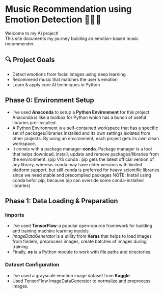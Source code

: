 # Music Recommendation using Emotion Detection 🎵😄😢

Welcome to my AI project!  
This site documents my journey building an emotion-based music recommender.

## 🔍 Project Goals
- Detect emotions from facial images using deep learning
- Recommend music that matches the user's emotion
- Learn & apply core AI techniques in Python

## Phase 0: Environment Setup
- I've used **Anaconda** to setup a **Python Environment** for this project. Anaconda is like a toolbox for Python which has a bunch of useful libraries pre-installed. 
- A Python Environment is a self-contained workspace that has a specific set of packages/libraries installed and its own settings,isolated from other projects. By using an environment, each project gets its own clean workspace.
- It comes with a package manager-**conda**. Package manager is a tool that helps download, install, update and remove packages/libraries from the environment.
(pip V/S conda : pip gets the latest official version of any library, whereas conda may have older versions with limited platform support, but still conda is preferred for heavy scientific libraries since we need stable and precompiled packages
NOTE: Install using conda befor pip, because pip can override some conda-installed libraries)

## Phase 1: Data Loading & Preparation
### Imports
- I've used **TensorFlow**-a popular open-source framework for building and training machine learning models.
- *ImageDataGenerator* is a utility from **Keras** that helps to load images from folders, preprocess images, create batches of images during training.
- Finally, **os** is a Python module to work with file paths and directories.

### Dataset Configuration
- I've used a grayscale emotion image dataset from **Kaggle**.
- Used TensorFlow ImageDataGenerator to normalize and preprocess images.